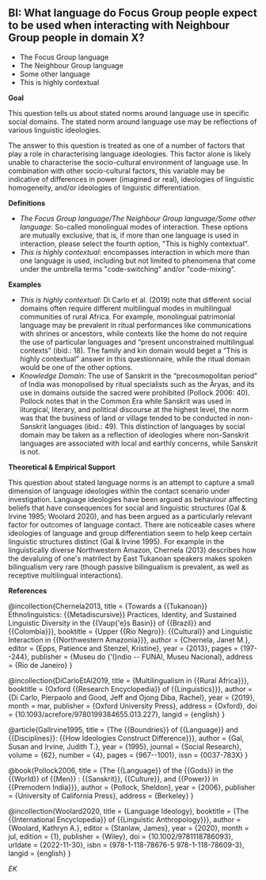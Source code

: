 
## BI: What language do Focus Group people expect to be used when interacting with Neighbour Group people in domain X?



- The Focus Group language 
- The Neighbour Group language 
- Some other language 
- This is highly contextual



**Goal**

This question tells us about stated norms around language use in specific social domains. The stated norm around language use may be reflections of various linguistic ideologies.



The answer to this question is treated as one of a number of factors that play a role in characterising language ideologies. This factor alone is likely unable to characterise the socio-cultural environment of language use. In combination with other socio-cultural factors, this variable may be indicative of differences in power (imagined or real), ideologies of linguistic homogeneity, and/or ideologies of linguistic differentiation.



**Definitions**

- *The Focus Group language/The Neighbour Group language/Some other language*: So-called monolingual modes of interaction. These options are mutually exclusive, that is, if more than one language is used in interaction, please select the fourth option, "This is highly contextual”.
- *This is highly contextual*: encompasses interaction in which more than one language is used, including but not limited to phenomena that come under the umbrella terms "code-switching" and/or "code-mixing".




**Examples**

- *This is highly contextual*: Di Carlo et al. (2019) note that different social domains often require different multilingual modes in multilingual communities of rural Africa. For example, monolingual patrimonial language may be prevalent in ritual performances like communications with shrines or ancestors, while contexts like the home do not require the use of particular languages and “present unconstrained multilingual contexts” (ibid.: 18). The family and kin domain would beget a “This is highly contextual” answer in this questionnaire, while the ritual domain would be one of the other options.
- *Knowledge Domain:* The use of Sanskrit in the “precosmopolitan period” of India was monopolised by ritual specialists such as the Āryas, and its use in domains outside the sacred were prohibited (Pollock 2006: 40). Pollock notes that in the Common Era while Sanskrit was used in liturgical, literary, and political discourse at the highest level, the norm was that the business of land or village tended to be conducted in non-Sanskrit languages (ibid.: 49). This distinction of languages by social domain may be taken as a reflection of ideologies where non-Sanskrit languages are associated with local and earthly concerns, while Sanskrit is not.




**Theoretical & Empirical Support**

This question about stated language norms is an attempt to capture a small dimension of language ideologies within the contact scenario under investigation. Language ideologies have been argued as behaviour affecting beliefs that have consequences for social and linguistic structures (Gal & Irvine 1995; Woolard 2020), and has been argued as a particularly relevant factor for outcomes of language contact. There are noticeable cases where ideologies of language and group differentiation seem to help keep certain linguistic structures distinct (Gal & Irvine 1995). For example in the linguistically diverse Northwestern Amazon, Chernela (2013) describes how the devaluing of one's matrilect by East Tukanoan speakers makes spoken bilingualism very rare (though passive bilingualism is prevalent, as well as receptive multilingual interactions).



**References**

@incollection{Chernela2013,
  title = {Towards a {{Tukanoan}} Ethnolinguistics: {{Metadiscursive}} Practices, Identity, and Sustained Linguistic Diversity in the {{Vaup{\'e}s Basin}} of {{Brazil}} and {{Colombia}}},
  booktitle = {Upper {{Rio Negro}}: {{Cultural}} and Linguistic Interaction in {{Northwestern Amazonia}}},
  author = {Chernela, Janet M.},
  editor = {Epps, Patience and Stenzel, Kristine},
  year = {2013},
  pages = {197--244},
  publisher = {Museu do {\'I}ndio -- FUNAI, Museu Nacional},
  address = {Rio de Janeiro}
}

@incollection{DiCarloEtAl2019,
  title = {Multilingualism in {{Rural Africa}}},
  booktitle = {Oxford {{Research Encyclopedia}} of {{Linguistics}}},
  author = {Di Carlo, Pierpaolo and Good, Jeff and Ojong Diba, Rachel},
  year = {2019},
  month = mar,
  publisher = {Oxford University Press},
  address = {Oxford},
  doi = {10.1093/acrefore/9780199384655.013.227},
  langid = {english}
}

@article{GalIrvine1995,
  title = {The {{Boundries}} of {{Language}} and {{Disciplines}}: {{How Ideologies Construct Difference}}},
  author = {Gal, Susan and Irvine, Judith T.},
  year = {1995},
  journal = {Social Research},
  volume = {62},
  number = {4},
  pages = {967--1001},
  issn = {0037-783X}
}

@book{Pollock2006,
  title = {The {{Language}} of the {{Gods}} in the {{World}} of {{Men}} : {{Sanskrit}}, {{Culture}}, and {{Power}} in {{Premodern India}}},
  author = {Pollock, Sheldon},
  year = {2006},
  publisher = {University of California Press},
  address = {Berkeley}
}

@incollection{Woolard2020,
  title = {Language Ideology},
  booktitle = {The {{International Encyclopedia}} of {{Linguistic Anthropology}}},
  author = {Woolard, Kathryn A.},
  editor = {Stanlaw, James},
  year = {2020},
  month = jul,
  edition = {1},
  publisher = {Wiley},
  doi = {10.1002/9781118786093},
  urldate = {2022-11-30},
  isbn = {978-1-118-78676-5 978-1-118-78609-3},
  langid = {english}
}



*EK*
